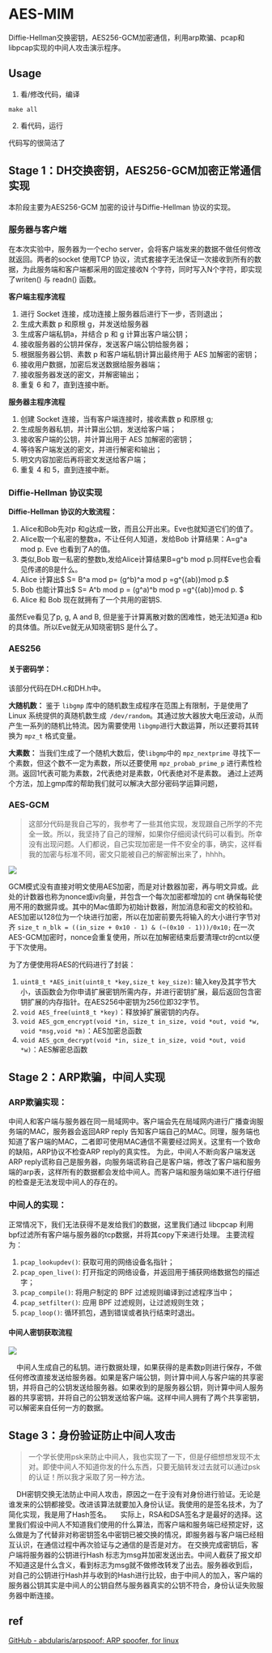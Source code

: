# AES-MIM

Diffie-Hellman交换密钥，AES256-GCM加密通信，利用arp欺骗、pcap和libpcap实现的中间人攻击演示程序。

## Usage

1. 看/修改代码，编译

```shell
make all
```

2. 看代码，运行



代码写的很简洁了

## Stage 1：DH交换密钥，AES256-GCM加密正常通信实现

本阶段主要为AES256-GCM 加密的设计与Diffie-Hellman 协议的实现。

### 服务器与客户端

在本次实验中，服务器为一个echo server，会将客户端发来的数据不做任何修改就返回。两者的socket 使用TCP 协议，流式套接字无法保证一次接收到所有的数据，为此服务端和客户端都采用的固定接收N 个字符，同时写入N个字符，即实现了writen() 与 readn() 函数。


**客户端主程序流程**

1. 进行 Socket 连接，成功连接上服务器后进行下一步，否则退出；
2. 生成大素数 p 和原根 g，并发送给服务器
3. 生成客户端私钥a，并结合 p 和 g 计算出客户端公钥；
4. 接收服务器的公钥并保存，发送客户端公钥给服务器；
5. 根据服务器公钥、素数 p 和客户端私钥计算出最终用于 AES 加解密的密钥；
6. 接收用户数据，加密后发送数据给服务器端；
7. 接收服务器发送的密文，并解密输出；
8. 重复 6 和 7，直到连接中断。



**服务器主程序流程**

1. 创建 Socket 连接，当有客户端连接时，接收素数 p 和原根 g;
2. 生成服务器私钥，并计算出公钥，发送给客户端；
3. 接收客户端的公钥，并计算出用于 AES 加解密的密钥；
4. 等待客户端发送的密文，并进行解密和输出；
5. 明文内容加密后再将密文发送给客户端；
6. 重复 4 和 5，直到连接中断。



### Diffie-Hellman 协议实现

**Diffie-Hellman 协议的大致流程：**

1. Alice和Bob先对p 和g达成一致，而且公开出来。Eve也就知道它们的值了。
2. Alice取一个私密的整数a，不让任何人知道，发给Bob 计算结果：A=g^a mod p. Eve 也看到了A的值。
3. 类似,Bob 取一私密的整数b,发给Alice计算结果B=g^b mod p.同样Eve也会看见传递的B是什么。
4. Alice 计算出$ S= B^a mod p= (g^b)^a mod p =g^{(ab)}mod p.$
5. Bob 也能计算出$ S= A^b mod p = (g^a)^b mod p =g^{(ab)}mod p. $
6. Alice 和 Bob 现在就拥有了一个共用的密钥S.

虽然Eve看见了p, g, A and B, 但是鉴于计算离散对数的困难性，她无法知道a 和b 的具体值。所以Eve就无从知晓密钥S 是什么了。



### AES256

#### 关于密码学：

该部分代码在DH.c和DH.h中。

**大随机数：**
鉴于 `libgmp` 库中的随机数生成程序在范围上有限制，于是使用了Linux 系统提供的真随机数生成` /dev/random`。其通过放大器放大电压波动，从而产生一系列的随机比特流。因为需要使用 `libgmp`进行大数运算，所以还要将其转换为 `mpz_t` 格式变量。

**大素数：**
当我们生成了一个随机大数后，使`libgmp`中的 `mpz_nextprime` 寻找下一个素数，但这个数不一定为素数，所以还要使用 `mpz_probab_prime_p` 进行素性检测。返回1代表可能为素数，2代表绝对是素数，0代表绝对不是素数。
通过上述两个方法，加上gmp库的帮助我们就可以解决大部分密码学运算问题， 



### AES-GCM

> 这部分代码是我自己写的，我参考了一些其他实现，发现跟自己所学的不完全一致。所以，我坚持了自己的理解，如果你仔细阅读代码可以看到。所幸没有出现问题。人们都说，自己实现加密是一件不安全的事，确实，这样看我的加密与标准不同，密文只能被自己的解密解出来了，hhhh。



![](./img/aes-gcm.png)



GCM模式没有直接对明文使用AES加密，而是对计数器加密，再与明文异或。此处的计数器也称为nonce或iv向量，并包含一个每次加密都增加的 cnt 确保每轮使用不用的数据异或。其中的Mac值即为初始计数器，附加消息和密文的校验和。
AES加密以128位为一个块进行加密，所以在加密前要先将输入的大小进行字节对齐
`size_t n_blk = ((in_size + 0x10 - 1) & (~(0x10 - 1)))/0x10;`
在一次AES-GCM加密时，nonce会重复使用，所以在加解密结束后要清理ctr的cnt以便于下次使用。

为了方便使用将AES的代码进行了封装：

1. `uint8_t *AES_init(uint8_t *key,size_t key_size)`: 输入key及其字节大小，该函数会为你申请扩展密钥所需内存，并进行密钥扩展，最后返回包含密钥扩展的内存指针。在AES256中密钥为256位即32字节。
2. `void AES_free(uint8_t *key)`：释放掉扩展密钥的内存。
3. `void AES_gcm_encrypt(void *in, size_t in_size, void *out, void *w, void *msg,void *m)`：AES加密总函数
4. `void AES_gcm_decrypt(void *in, size_t in_size, void *out, void *w)`：AES解密总函数



## Stage 2：ARP欺骗，中间人实现

### ARP欺骗实现：

中间人和客户端与服务器在同一局域网中。客户端会先在局域网内进行广播查询服务端的MAC，服务器会返回ARP reply 告知客户端自己的MAC。同理，服务端也知道了客户端的MAC，二者即可使用MAC通信不需要经过网关。这里有一个致命的缺陷，ARP协议不检查ARP reply的真实性。
为此，中间人不断向客户端发送ARP reply谎称自己是服务器，向服务端谎称自己是客户端，修改了客户端和服务端的arp表，这样所有的数据都会发给中间人。而客户端和服务端如果不进行仔细的检查是无法发现中间人的存在的。



### 中间人的实现：

正常情况下，我们无法获得不是发给我们的数据，这里我们通过 libcpcap 利用bpf过滤所有客户端与服务器的tcp数据，并将其copy下来进行处理。
主要流程为：

1. `pcap_lookupdev()`: 获取可用的网络设备名指针；
2. `pcap_open_live()`: 打开指定的网络设备，并返回用于捕获网络数据包的描述字；
3. `pcap_compile()`: 将用户制定的 BPF 过滤规则编译到过滤程序当中；
4. `pcap_setfilter()`: 应用 BPF 过滤规则，让过滤规则生效；
5. `pcap_loop()`: 循环抓包，遇到错误或者执行结束时退出。



#### 中间人密钥获取流程



![](./img/mid.png)



    中间人生成自己的私钥。进行数据处理，如果获得的是素数p则进行保存，不做任何修改直接发送给服务器。如果是客户端公钥，则计算中间人与客户端的共享密钥，并将自己的公钥发送给服务器。如果收到的是服务器公钥，则计算中间人服务器的共享密钥，并将自己的公钥发送给客户端。这样中间人拥有了两个共享密钥，可以解密来自任何一方的数据。



## Stage 3：身份验证防止中间人攻击

> 一个学长使用psk来防止中间人，我也实现了一下，但是仔细想想发现不太对。即使中间人不知道你发的什么东西，只要无脑转发过去就可以通过psk的认证！所以我才采取了另一种方法。



    DH密钥交换无法防止中间人攻击，原因之一在于没有对身份进行验证。无论是谁发来的公钥都接受。改进该算法就要加入身份认证。我使用的是签名技术，为了简化实现，我是用了Hash签名。
    实际上，RSA和DSA签名才是最好的选择。这里我们假设中间人不知道我们使用的什么算法，而客户端和服务端已经预定好，这么做是为了代替非对称密钥签名中密钥已被交换的情况，即服务器与客户端已经相互认识，在通信过程中再次验证与之通信的是否是对方。
在交换完成密钥后，客户端将服务器的公钥进行Hash 标志为msg并加密发送出去。中间人截获了报文却不知道这是什么含义，看到标志为msg就不做修改转发了出去。服务器收到后，对自己的公钥进行Hash并与收到的Hash进行比较，由于中间人的加入，客户端的服务器公钥其实是中间人的公钥自然与服务器真实的公钥不符合，身份认证失败服务器中断连接。



## ref

[GitHub - abdularis/arpspoof: ARP spoofer, for linux](https://github.com/abdularis/arpspoof)


